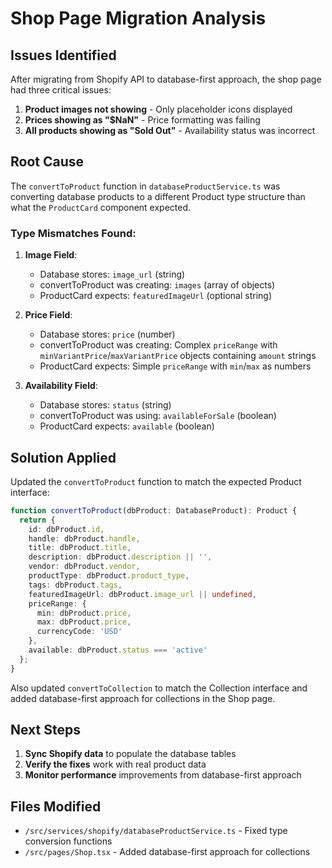 # Shop Page Migration Analysis

## Issues Identified

After migrating from Shopify API to database-first approach, the shop page had three critical issues:

1. **Product images not showing** - Only placeholder icons displayed
2. **Prices showing as "$NaN"** - Price formatting was failing
3. **All products showing as "Sold Out"** - Availability status was incorrect

## Root Cause

The `convertToProduct` function in `databaseProductService.ts` was converting database products to a different Product type structure than what the `ProductCard` component expected.

### Type Mismatches Found:

1. **Image Field**:
   - Database stores: `image_url` (string)
   - convertToProduct was creating: `images` (array of objects)
   - ProductCard expects: `featuredImageUrl` (optional string)

2. **Price Field**:
   - Database stores: `price` (number)
   - convertToProduct was creating: Complex `priceRange` with `minVariantPrice`/`maxVariantPrice` objects containing `amount` strings
   - ProductCard expects: Simple `priceRange` with `min`/`max` as numbers

3. **Availability Field**:
   - Database stores: `status` (string)
   - convertToProduct was using: `availableForSale` (boolean)
   - ProductCard expects: `available` (boolean)

## Solution Applied

Updated the `convertToProduct` function to match the expected Product interface:

```typescript
function convertToProduct(dbProduct: DatabaseProduct): Product {
  return {
    id: dbProduct.id,
    handle: dbProduct.handle,
    title: dbProduct.title,
    description: dbProduct.description || '',
    vendor: dbProduct.vendor,
    productType: dbProduct.product_type,
    tags: dbProduct.tags,
    featuredImageUrl: dbProduct.image_url || undefined,
    priceRange: {
      min: dbProduct.price,
      max: dbProduct.price,
      currencyCode: 'USD'
    },
    available: dbProduct.status === 'active'
  };
}
```

Also updated `convertToCollection` to match the Collection interface and added database-first approach for collections in the Shop page.

## Next Steps

1. **Sync Shopify data** to populate the database tables
2. **Verify the fixes** work with real product data
3. **Monitor performance** improvements from database-first approach

## Files Modified

- `/src/services/shopify/databaseProductService.ts` - Fixed type conversion functions
- `/src/pages/Shop.tsx` - Added database-first approach for collections